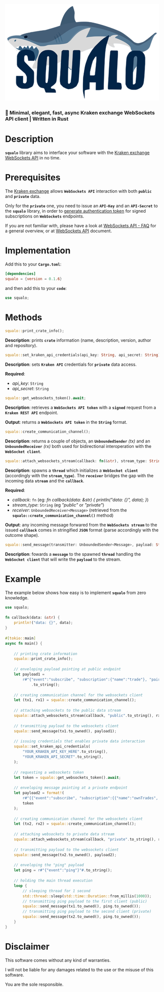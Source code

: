 ![squalo](./squalo-logo.png)
=

### 🦈 Minimal, elegant, fast, async Kraken exchange WebSockets API client | Written in Rust

# Description

**```squalo```** library aims to interface your software with the [Kraken exchange WebSockets API](https://support.kraken.com/hc/en-us/sections/360003493672-WebSocket-API) in no time.

# Prerequisites

The [Kraken exchange](https://kraken.com) allows **```WebSockets API```** interaction with both **```public```** and **```private```** data.

Only for the **```private```** one, you need to issue an **```API-Key```** and an **```API-Secret```** to the **```squalo```** library, in order to [generate authentication token](https://www.kraken.com/features/api#ws-auth) for signed subscriptions on **```WebSockets```** endpoints.

If you are not familiar with, please have a look at [WebSockets API - FAQ](https://support.kraken.com/hc/en-us/articles/360022326871-Kraken-WebSocket-API-Frequently-Asked-Questions#1) for a general overview, or at [WebSockets API](https://docs.kraken.com/websockets/) document.


# Implementation

Add this to your **```Cargo.toml```**:

```toml
[dependencies]
squalo = {version = 0.1.6}
```

and then add this to your **```code```**:

```rust
use squalo;
```

# Methods

```rust
squalo::print_crate_info();
```

**Description**: prints **```crate```** information (name, description, version, author and repository).

```rust
squalo::set_kraken_api_credentials(api_key: String, api_secret: String);
```

**Description**: sets **```Kraken API```** credentials for **```private```** data access.

**Required**:

* *api_key*: ```String```
* *api_secret*: ```String```

```rust
squalo::get_websockets_token().await;
```

**Description**: retrieves a **```WebSockets API token```** with a **```signed```** request from a **```Kraken REST API```** endpoint.

**Output**: returns a **```WebSockets API token```** in the **```String```** format.

```rust
squalo::create_communication_channel();
```

**Description**: returns a couple of objects, an **```UnboundedSender```** *(tx)* and an **```UnboundedReceiver```** *(rx)* both used for bidirectional interoperation with the **```WebSocket client```**.

```rust
squalo::attach_websockets_stream(callback: fn(&str), stream_type: String, receiver: UnboundedReceiver<Message>);
```

**Description**: spawns a **```thread```** which initializes a **```WebSocket client```** (accordingly with the **```stream_type```**). The **```receiver```** bridges the gap with the incoming data **```stream```** and the **```callback```**.

**Required**:

* *callback*: ```fn``` (eg: *fn callback(data: &str) { println("data: {}", data); }*)
* *stream_type*: ```String``` (eg *"public"* or *"private"*)
* *receiver*: ```UnboundedReceiver<Message>``` (retrieved from the **```squalo::create_communication_channel()```** method)

**Output**: any incoming message forwared from the **```WebSockets stream```** to the issued **```callback```** comes in stringified **```JSON```** format (parse accordingly with the outcome shape).

```rust
squalo::send_message(transmitter: UnboundedSender<Message>, payload: String);
```

**Description**: fowards a **```message```** to the spawned **```thread```** handling the **```WebSocket client```** that will write the **```payload```** to the stream.

# Example

The example below shows how easy is to implement **```squalo```** from zero knowledge.

```rust
use squalo;

fn callback(data: &str) {
    println!("data: {}", data);
}

#[tokio::main]
async fn main() {
    
    // printing crate information
    squalo::print_crate_info();

    // enveloping payload pointing at public endpoint
    let payload1 =
        r#"{"event":"subscribe", "subscription":{"name":"trade"}, "pair":["XRP/EUR", "ETH/USD"]}"#
            .to_string();

    // creating communication channel for the websockets client
    let (tx1, rx1) = squalo::create_communication_channel();

    // attaching websockets to the public data stream
    squalo::attach_websockets_stream(callback, "public".to_string(), rx1);

    // transmitting payload to the websockets client
    squalo::send_message(tx1.to_owned(), payload1);

    // issuing credentials that enables private data interaction
    squalo::set_kraken_api_credentials(
        "YOUR_KRAKEN_API_KEY_HERE".to_string(),
        "YOUR_KRAKEN_API_SECRET".to_string(),
    );

    // requesting a websockets token
    let token = squalo::get_websockets_token().await;

    // enveloping message pointing at a private endpoint
    let payload2 = format!(
        r#"{{"event":"subscribe", "subscription":{{"name":"ownTrades", "token":"{}"}}}}"#,
        token
    );

    // creating communication channel for the websockets client
    let (tx2, rx2) = squalo::create_communication_channel();

    // attaching websockets to private data stream
    squalo::attach_websockets_stream(callback, "private".to_string(), rx2);

    // transmitting payload to the websockets client
    squalo::send_message(tx2.to_owned(), payload2);

    // enveloping the "ping" payload
    let ping = r#"{"event":"ping"}"#.to_string();

    // holding the main thread execution
    loop {
        // sleeping thread for 1 second
        std::thread::sleep(std::time::Duration::from_millis(1000));
        // transmitting ping payload to the first client (public)
        squalo::send_message(tx1.to_owned(), ping.to_owned());
        // transmitting ping payload to the second client (private)
        squalo::send_message(tx2.to_owned(), ping.to_owned());
    }
}
```

# Disclaimer

This software comes without any kind of warranties.

I will not be liable for any damages related to the use or the misuse of this software.

You are the sole responsible.
